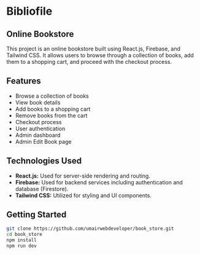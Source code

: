 # Bibliofile
## Online Bookstore

This project is an online bookstore built using React.js, Firebase, and Tailwind CSS. It allows users to browse through a collection of books, add them to a shopping cart, and proceed with the checkout process.

## Features

- Browse a collection of books
- View book details
- Add books to a shopping cart
- Remove books from the cart
- Checkout process
- User authentication
- Admin dashboard
- Admin Edit Book page

## Technologies Used

- **React.js:** Used for server-side rendering and routing.
- **Firebase:** Used for backend services including authentication and database (Firestore).
- **Tailwind CSS:** Utilized for styling and UI components.

## Getting Started
```bash
git clone https://github.com/umairwebdeveloper/book_store.git
cd book_store
npm install
npm run dev
```

